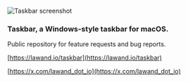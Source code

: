 ![Taskbar screenshot](screenshot.png "Taskbar screenshot")

### Taskbar, a Windows-style taskbar for macOS.

Public repository for feature requests and bug reports.

[https://lawand.io/taskbar](https://lawand.io/taskbar)

[https://x.com/lawand_dot_io](https://x.com/lawand_dot_io)

